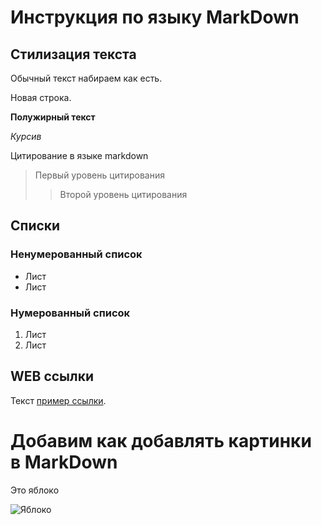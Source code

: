 # Инструкция по языку MarkDown
## Стилизация текста

Обычный текст набираем как есть.

Новая строка.

**Полужирный текст**

*Курсив*

Цитирование в языке markdown 

> Первый уровень цитирования
>>Второй уровень цитирования

## Списки
### Ненумерованный список
* Лист
* Лист

### Нумерованный список
1. Лист
2. Лист

## WEB ссылки

Текст [пример ссылки](https://gb.ru/lessons/402677 "Всплывающая подсказка").

# Добавим как добавлять картинки в MarkDown
Это яблоко

![Яблоко](apple.jpeg)

